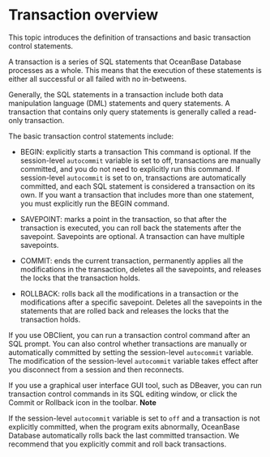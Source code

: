 Transaction overview 
=========================================

This topic introduces the definition of transactions and basic transaction control statements. 

A transaction is a series of SQL statements that OceanBase Database processes as a whole. This means that the execution of these statements is either all successful or all failed with no in-betweens. 

Generally, the SQL statements in a transaction include both data manipulation language (DML) statements and query statements. A transaction that contains only query statements is generally called a read-only transaction. 

The basic transaction control statements include:

* BEGIN: explicitly starts a transaction This command is optional. If the session-level `autocommit` variable is set to off, transactions are manually committed, and you do not need to explicitly run this command. If session-level `autocommit` is set to on, transactions are automatically committed, and each SQL statement is considered a transaction on its own. If you want a transaction that includes more than one statement, you must explicitly run the BEGIN command.

  

* SAVEPOINT: marks a point in the transaction, so that after the transaction is executed, you can roll back the statements after the savepoint. Savepoints are optional. A transaction can have multiple savepoints.

  

* COMMIT: ends the current transaction, permanently applies all the modifications in the transaction, deletes all the savepoints, and releases the locks that the transaction holds.

  

* ROLLBACK: rolls back all the modifications in a transaction or the modifications after a specific savepoint. Deletes all the savepoints in the statements that are rolled back and releases the locks that the transaction holds.

  




If you use OBClient, you can run a transaction control command after an SQL prompt. You can also control whether transactions are manually or automatically committed by setting the session-level `autocommit` variable. The modification of the session-level `autocommit` variable takes effect after you disconnect from a session and then reconnects. 

If you use a graphical user interface GUI tool, such as DBeaver, you can run transaction control commands in its SQL editing window, or click the Commit or Rollback icon in the toolbar. 
**Note**



If the session-level `autocommit` variable is set to `off` and a transaction is not explicitly committed, when the program exits abnormally, OceanBase Database automatically rolls back the last committed transaction. We recommend that you explicitly commit and roll back transactions.
